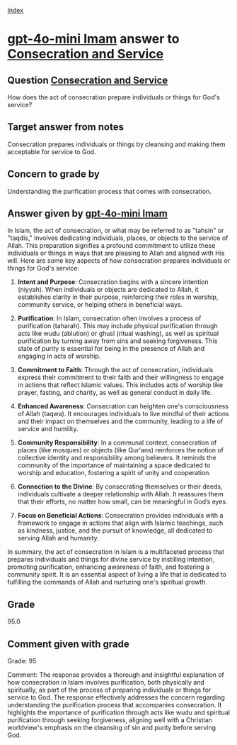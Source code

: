 
[Index](../../index.md)
# [gpt-4o-mini Imam](../../answering_models/gpt-4o-mini_Imam.md) answer to [Consecration and Service](../../questions/Consecration_and_Service.md)

## Question [Consecration and Service](../../questions/Consecration_and_Service.md)
How does the act of consecration prepare individuals or things for God's service?

## Target answer from notes
Consecration prepares individuals or things by cleansing and making them acceptable for service to God.

## Concern to grade by
Understanding the purification process that comes with consecration.

## Answer given by [gpt-4o-mini Imam](../../answering_models/gpt-4o-mini_Imam.md)
In Islam, the act of consecration, or what may be referred to as "tah­sin" or "taqdis," involves dedicating individuals, places, or objects to the service of Allah. This preparation signifies a profound commitment to utilize these individuals or things in ways that are pleasing to Allah and aligned with His will. Here are some key aspects of how consecration prepares individuals or things for God's service:

1. **Intent and Purpose**: Consecration begins with a sincere intention (niyyah). When individuals or objects are dedicated to Allah, it establishes clarity in their purpose, reinforcing their roles in worship, community service, or helping others in beneficial ways.

2. **Purification**: In Islam, consecration often involves a process of purification (taharah). This may include physical purification through acts like wudu (ablution) or ghusl (ritual washing), as well as spiritual purification by turning away from sins and seeking forgiveness. This state of purity is essential for being in the presence of Allah and engaging in acts of worship.

3. **Commitment to Faith**: Through the act of consecration, individuals express their commitment to their faith and their willingness to engage in actions that reflect Islamic values. This includes acts of worship like prayer, fasting, and charity, as well as general conduct in daily life.

4. **Enhanced Awareness**: Consecration can heighten one's consciousness of Allah (taqwa). It encourages individuals to live mindful of their actions and their impact on themselves and the community, leading to a life of service and humility.

5. **Community Responsibility**: In a communal context, consecration of places (like mosques) or objects (like Qur'ans) reinforces the notion of collective identity and responsibility among believers. It reminds the community of the importance of maintaining a space dedicated to worship and education, fostering a spirit of unity and cooperation.

6. **Connection to the Divine**: By consecrating themselves or their deeds, individuals cultivate a deeper relationship with Allah. It reassures them that their efforts, no matter how small, can be meaningful in God’s eyes.

7. **Focus on Beneficial Actions**: Consecration provides individuals with a framework to engage in actions that align with Islamic teachings, such as kindness, justice, and the pursuit of knowledge, all dedicated to serving Allah and humanity.

In summary, the act of consecration in Islam is a multifaceted process that prepares individuals and things for divine service by instilling intention, promoting purification, enhancing awareness of faith, and fostering a community spirit. It is an essential aspect of living a life that is dedicated to fulfilling the commands of Allah and nurturing one's spiritual growth.

## Grade
95.0

## Comment given with grade
Grade: 95

Comment: The response provides a thorough and insightful explanation of how consecration in Islam involves purification, both physically and spiritually, as part of the process of preparing individuals or things for service to God. The response effectively addresses the concern regarding understanding the purification process that accompanies consecration. It highlights the importance of purification through acts like wudu and spiritual purification through seeking forgiveness, aligning well with a Christian worldview's emphasis on the cleansing of sin and purity before serving God.
